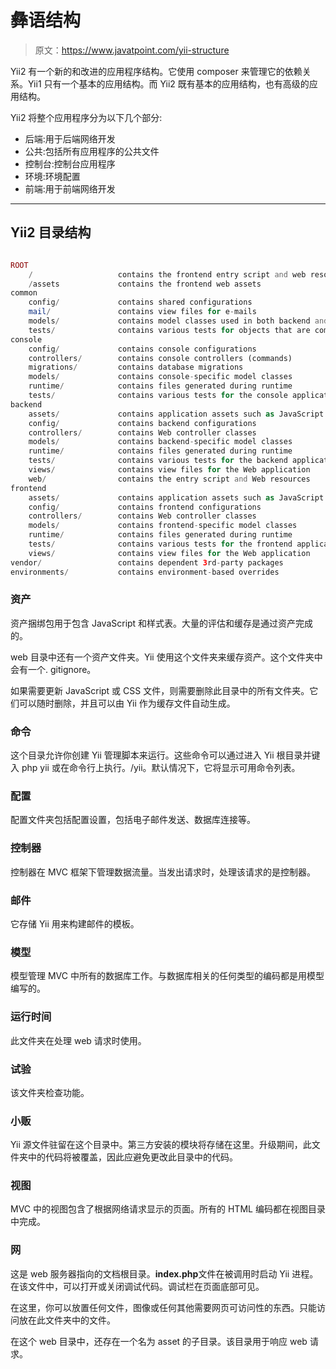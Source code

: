 # 彝语结构

> 原文：<https://www.javatpoint.com/yii-structure>

Yii2 有一个新的和改进的应用程序结构。它使用 composer 来管理它的依赖关系。Yii1 只有一个基本的应用结构。而 Yii2 既有基本的应用结构，也有高级的应用结构。

Yii2 将整个应用程序分为以下几个部分:

*   后端:用于后端网络开发
*   公共:包括所有应用程序的公共文件
*   控制台:控制台应用程序
*   环境:环境配置
*   前端:用于前端网络开发

* * *

## Yii2 目录结构

```php

ROOT
    /                   contains the frontend entry script and web resources
    /assets             contains the frontend web assets
common
    config/             contains shared configurations
    mail/               contains view files for e-mails
    models/             contains model classes used in both backend and frontend
    tests/              contains various tests for objects that are common among applications
console
    config/             contains console configurations
    controllers/        contains console controllers (commands)
    migrations/         contains database migrations
    models/             contains console-specific model classes
    runtime/            contains files generated during runtime
    tests/              contains various tests for the console application
backend
    assets/             contains application assets such as JavaScript and CSS
    config/             contains backend configurations
    controllers/        contains Web controller classes
    models/             contains backend-specific model classes
    runtime/            contains files generated during runtime
    tests/              contains various tests for the backend application
    views/              contains view files for the Web application
    web/                contains the entry script and Web resources
frontend
    assets/             contains application assets such as JavaScript and CSS
    config/             contains frontend configurations
    controllers/        contains Web controller classes
    models/             contains frontend-specific model classes
    runtime/            contains files generated during runtime
    tests/              contains various tests for the frontend application
    views/              contains view files for the Web application
vendor/                 contains dependent 3rd-party packages
environments/           contains environment-based overrides

```

### 资产

资产捆绑包用于包含 JavaScript 和样式表。大量的评估和缓存是通过资产完成的。

web 目录中还有一个资产文件夹。Yii 使用这个文件夹来缓存资产。这个文件夹中会有一个. gitignore。

如果需要更新 JavaScript 或 CSS 文件，则需要删除此目录中的所有文件夹。它们可以随时删除，并且可以由 Yii 作为缓存文件自动生成。

### 命令

这个目录允许你创建 Yii 管理脚本来运行。这些命令可以通过进入 Yii 根目录并键入 php yii 或在命令行上执行。/yii。默认情况下，它将显示可用命令列表。

### 配置

配置文件夹包括配置设置，包括电子邮件发送、数据库连接等。

### 控制器

控制器在 MVC 框架下管理数据流量。当发出请求时，处理该请求的是控制器。

### 邮件

它存储 Yii 用来构建邮件的模板。

### 模型

模型管理 MVC 中所有的数据库工作。与数据库相关的任何类型的编码都是用模型编写的。

### 运行时间

此文件夹在处理 web 请求时使用。

### 试验

该文件夹检查功能。

### 小贩

Yii 源文件驻留在这个目录中。第三方安装的模块将存储在这里。升级期间，此文件夹中的代码将被覆盖，因此应避免更改此目录中的代码。

### 视图

MVC 中的视图包含了根据网络请求显示的页面。所有的 HTML 编码都在视图目录中完成。

### 网

这是 web 服务器指向的文档根目录。**index.php**文件在被调用时启动 Yii 进程。在该文件中，可以打开或关闭调试代码。调试栏在页面底部可见。

在这里，你可以放置任何文件，图像或任何其他需要网页可访问性的东西。只能访问放在此文件夹中的文件。

在这个 web 目录中，还存在一个名为 asset 的子目录。该目录用于响应 web 请求。